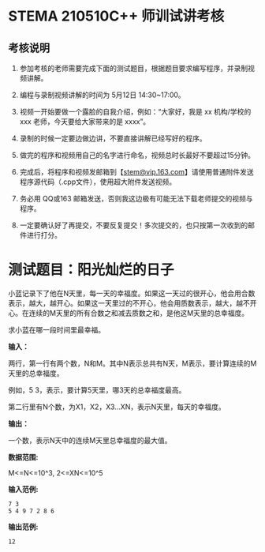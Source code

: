 # STEMA 210510C++ 师训试讲考核

## 考核说明

1. 参加考核的老师需要完成下面的测试题目，根据题目要求编写程序，并录制视频讲解。

2. 编程与录制视频讲解的时间为 5月12日 14:30~17:00。 

3. 视频一开始要做一个露脸的自我介绍，例如：“大家好，我是 xx 机构/学校的 xxx
老师，今天要给大家带来的是 xxxx”。 

4. 录制的时候一定要边做边讲，不要直接讲解已经写好的程序。

5. 做完的程序和视频用自己的名字进行命名，视频总时长最好不要超过15分钟。

6. 完成后，将程序和视频发邮箱到【stem@vip.163.com】请使用普通附件发送程序源代码（.cpp文件），使用超大附件发送视频。

7. 务必用 QQ或163 邮箱发送，否则我这边极有可能无法下载老师提交的视频与程序。

8. 一定要确认好了再提交，不要反复提交！多次提交的，也只按第一次收到的邮
件进行打分。


# 测试题目：阳光灿烂的日子

小蓝记录下了他在N天里，每一天的幸福度。如果这一天过的很开心，他会用合数表示，越大，越开心。如果这一天里过的不开心，他会用质数表示，越大，越不开心。在连续的M天里的所有合数之和减去质数之和，是他这M天里的总幸福度。

求小蓝在哪一段时间里最幸福。

**输入：**

两行，第一行有两个数，N和M。其中N表示总共有N天，M表示，要计算连续的M天里的总幸福度。

例如，5 3，表示，要计算5天里，哪3天的总幸福度最高。

第二行里有N个数，为X1，X2，X3...XN，表示N天里，每天的幸福度。

**输出：**

一个数，表示N天中的连续M天里总幸福度的最大值。


**数据范围:**

M<=N<=10^3, 2<=XN<=10^5





**输入范例:**

    7 3
    5 4 9 7 2 8 6


**输出范例:**

    12

    

